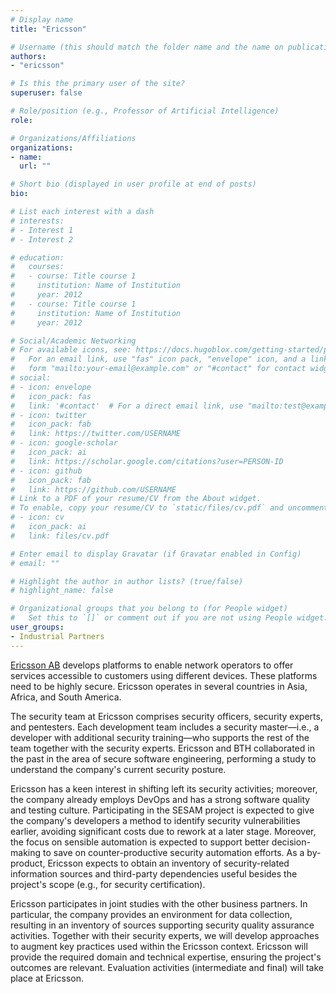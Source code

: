```yaml
---
# Display name
title: "Ericsson"

# Username (this should match the folder name and the name on publications)
authors:
- "ericsson"

# Is this the primary user of the site?
superuser: false

# Role/position (e.g., Professor of Artificial Intelligence)
role:

# Organizations/Affiliations
organizations:
- name: 
  url: ""

# Short bio (displayed in user profile at end of posts)
bio: 

# List each interest with a dash
# interests:
# - Interest 1
# - Interest 2

# education:
#   courses:
#   - course: Title course 1
#     institution: Name of Institution
#     year: 2012
#   - course: Title course 1
#     institution: Name of Institution
#     year: 2012

# Social/Academic Networking
# For available icons, see: https://docs.hugoblox.com/getting-started/page-builder/#icons
#   For an email link, use "fas" icon pack, "envelope" icon, and a link in the
#   form "mailto:your-email@example.com" or "#contact" for contact widget.
# social:
# - icon: envelope
#   icon_pack: fas
#   link: '#contact'  # For a direct email link, use "mailto:test@example.org".
# - icon: twitter
#   icon_pack: fab
#   link: https://twitter.com/USERNAME
# - icon: google-scholar
#   icon_pack: ai
#   link: https://scholar.google.com/citations?user=PERSON-ID
# - icon: github
#   icon_pack: fab
#   link: https://github.com/USERNAME
# Link to a PDF of your resume/CV from the About widget.
# To enable, copy your resume/CV to `static/files/cv.pdf` and uncomment the lines below.
# - icon: cv
#   icon_pack: ai
#   link: files/cv.pdf

# Enter email to display Gravatar (if Gravatar enabled in Config)
# email: ""

# Highlight the author in author lists? (true/false)
# highlight_name: false

# Organizational groups that you belong to (for People widget)
#   Set this to `[]` or comment out if you are not using People widget.
user_groups:
- Industrial Partners
---
```


[Ericsson AB](https://ericsson.com) develops platforms to enable network operators to offer services accessible to customers using different devices. These platforms need to be highly secure.
Ericsson operates in several countries in Asia, Africa, and South America. 

The security team at Ericsson comprises security officers, security experts, and pentesters. Each development team includes a security master—i.e., a developer with additional security training—who supports the rest of the team together with the security experts. Ericsson and BTH collaborated in the past in the area of secure software engineering, performing a study to understand the company's current security posture.

Ericsson has a keen interest in shifting left its security activities; moreover, the company already employs DevOps and has a strong software quality and testing culture. Participating in the SESAM project is expected to give the company's developers a method to identify security vulnerabilities earlier, avoiding significant costs due to rework at a later stage.
Moreover, the focus on sensible automation is expected to support better decision-making to save on counter-productive security automation efforts.
As a by-product, Ericsson expects to obtain an inventory of security-related information sources and third-party dependencies useful besides the project's scope (e.g., for security certification).

Ericsson participates in joint studies with the other business partners. In particular, the company provides an environment for data collection, resulting in an inventory of sources supporting security quality assurance activities. Together with their security experts, we will develop approaches to augment key practices used within the Ericsson context. Ericsson will provide the required domain and technical expertise, ensuring the project's outcomes are relevant. Evaluation activities (intermediate and final) will take place at Ericsson.
